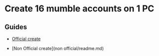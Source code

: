 # Create 16 mumble accounts on 1 PC

## Guides

- [Official create](official/readme.md)

- [Non Official create](non official/readme.md)